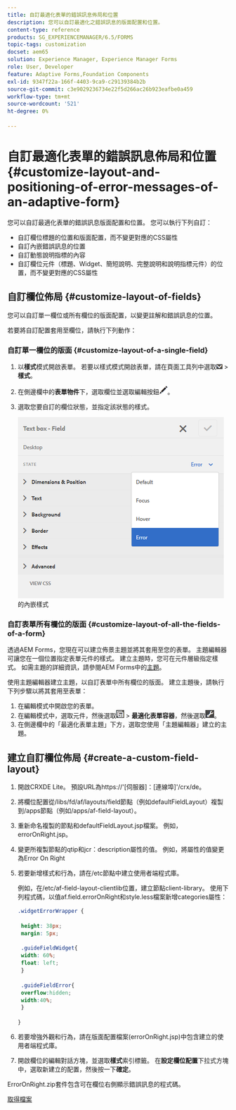 ```yaml
---
title: 自訂最適化表單的錯誤訊息佈局和位置
description: 您可以自訂最適化之錯誤訊息的版面配置和位置。
content-type: reference
products: SG_EXPERIENCEMANAGER/6.5/FORMS
topic-tags: customization
docset: aem65
solution: Experience Manager, Experience Manager Forms
role: User, Developer
feature: Adaptive Forms,Foundation Components
exl-id: 9347f22a-166f-4403-9ca9-c29139384b2b
source-git-commit: c3e9029236734e22f5d266ac26b923eafbe0a459
workflow-type: tm+mt
source-wordcount: '521'
ht-degree: 0%

---
```


# 自訂最適化表單的錯誤訊息佈局和位置{#customize-layout-and-positioning-of-error-messages-of-an-adaptive-form}

您可以自訂最適化表單的錯誤訊息版面配置和位置。 您可以執行下列自訂：

* 自訂欄位標題的位置和版面配置，而不變更對應的CSS屬性
* 自訂內嵌錯誤訊息的位置
* 自訂動態說明指標的內容
* 自訂欄位元件（標題、Widget、簡短說明、完整說明和說明指標元件）的位置，而不變更對應的CSS屬性

## 自訂欄位佈局 {#customize-layout-of-fields}

您可以自訂單一欄位或所有欄位的版面配置，以變更註解和錯誤訊息的位置。

若要將自訂配置套用至欄位，請執行下列動作：

### 自訂單一欄位的版面 {#customize-layout-of-a-single-field}

1. 以&#x200B;**樣式**&#x200B;模式開啟表單。 若要以樣式模式開啟表單，請在頁面工具列中選取![畫佈下拉式清單](assets/canvas-drop-down.png) > **樣式**。
1. 在側邊欄中的&#x200B;**表單物件**&#x200B;下，選取欄位並選取編輯按鈕![edit-button](assets/edit-button.png)。
1. 選取您要自訂的欄位狀態，並指定該狀態的樣式。

   ![指定欄位](assets/edit-error-state.png)的內嵌樣式

### 自訂表單所有欄位的版面 {#customize-layout-of-all-the-fields-of-a-form}

透過AEM Forms，您現在可以建立佈景主題並將其套用至您的表單。 主題編輯器可讓您在一個位置指定表單元件的樣式。 建立主題時，您可在元件層級指定樣式。 如需主題的詳細資訊，請參閱AEM Forms中的[主題](../../forms/using/themes.md)。

使用主題編輯器建立主題，以自訂表單中所有欄位的版面。 建立主題後，請執行下列步驟以將其套用至表單：

1. 在編輯模式中開啟您的表單。
1. 在編輯模式中，選取元件，然後選取![欄位層級](assets/field-level.png) > **最適化表單容器**，然後選取![cmppr](assets/cmppr.png)。
1. 在側邊欄中的「最適化表單主題」下方，選取您使用「主題編輯器」建立的主題。

## 建立自訂欄位佈局 {#create-a-custom-field-layout}

1. 開啟CRXDE Lite。 預設URL為https://&#39;[伺服器]：[連線埠]&#39;/crx/de。
1. 將欄位配置從/libs/fd/af/layouts/field節點（例如defaultFieldLayout）複製到/apps節點（例如/apps/af-field-layout）。
1. 重新命名複製的節點和defaultFieldLayout.jsp檔案。 例如，errorOnRight.jsp。

1. 變更所複製節點的qtip和jcr：description屬性的值。 例如，將屬性的值變更為Error On Right

1. 若要新增樣式和行為，請在/etc節點中建立使用者端程式庫。

   例如，在/etc/af-field-layout-clientlib位置，建立節點client-library。 使用下列程式碼，以值af.field.errorOnRight和style.less檔案新增categories屬性：

   ```css
   .widgetErrorWrapper {
   
    height: 38px;
    margin: 5px;
   
    .guideFieldWidget{
    width: 60%;
    float: left; 
    }
   
    .guideFieldError{
    overflow:hidden;
    width:40%; 
    }
   
   }
   ```

1. 若要增強外觀和行為，請在版面配置檔案(errorOnRight.jsp)中包含建立的使用者端程式庫。
1. 開啟欄位的編輯對話方塊，並選取&#x200B;**樣式**&#x200B;索引標籤。 在&#x200B;**設定欄位配置**&#x200B;下拉式方塊中，選取新建立的配置，然後按一下&#x200B;**確定**。

ErrorOnRight.zip套件包含可在欄位右側顯示錯誤訊息的程式碼。

[取得檔案](assets/erroronright.zip)
